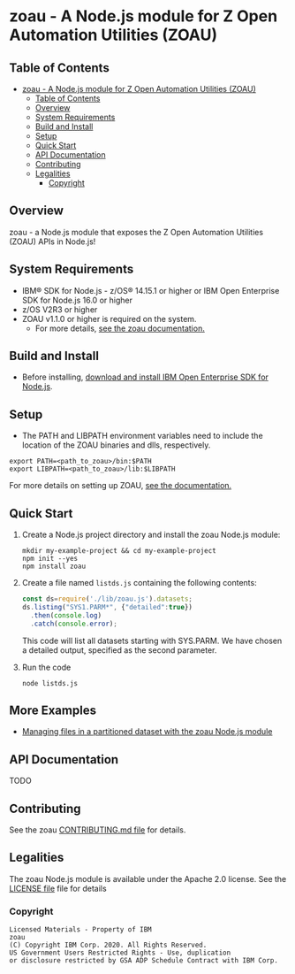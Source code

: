 # zoau - A Node.js module for Z Open Automation Utilities (ZOAU)

## Table of Contents

- [zoau - A Node.js module for Z Open Automation Utilities (ZOAU)](#zoau---a-nodejs-module-for-z-open-automation-utilities-zoau)
  - [Table of Contents](#table-of-contents)
  - [Overview](#overview)
  - [System Requirements](#system-requirements)
  - [Build and Install](#build-and-install)
  - [Setup](#setup)
  - [Quick Start](#quick-start)
  - [API Documentation](#api-documentation)
  - [Contributing](#contributing)
  - [Legalities](#legalities)
    - [Copyright](#copyright)

## Overview

zoau - a Node.js module that exposes the Z Open Automation Utilities (ZOAU)
APIs in Node.js!

## System Requirements

- IBM® SDK for Node.js - z/OS® 14.15.1 or higher or IBM Open Enterprise SDK for Node.js 16.0 or higher
- z/OS V2R3 or higher
- ZOAU v1.1.0 or higher is required on the system.
  - For more details, [see the zoau documentation.](https://www.ibm.com/docs/en/zoau/latest?topic=installing-configuring-zoa-utilities)

## Build and Install

- Before installing, [download and install IBM Open Enterprise SDK for Node.js](https://www.ibm.com/products/sdk-nodejs-compiler-zos).

## Setup

- The PATH and LIBPATH environment variables need to include the location of the ZOAU
binaries and dlls, respectively.

```shell
export PATH=<path_to_zoau>/bin:$PATH
export LIBPATH=<path_to_zoau>/lib:$LIBPATH
```

For more details on setting up ZOAU, [see the documentation.](https://www.ibm.com/docs/en/zoau/latest?topic=installing-configuring-zoa-utilities)

## Quick Start

1. Create a Node.js project directory and install the zoau Node.js module:

    ```shell
    mkdir my-example-project && cd my-example-project
    npm init --yes
    npm install zoau
    ```

1. Create a file named `listds.js` containing the following contents:

    ```js
    const ds=require('./lib/zoau.js').datasets;
    ds.listing("SYS1.PARM*", {"detailed":true})
      .then(console.log)
      .catch(console.error);
    ```

    This code will list all datasets starting with SYS.PARM.  We have chosen
    a detailed output, specified as the second parameter.

1. Run the code

    ```shell
    node listds.js
    ```

## More Examples

- [Managing files in a partitioned dataset with the zoau Node.js module](https://community.ibm.com/community/user/ibmz-and-linuxone/blogs/wayne-zhang1/2022/03/17/managing-files-partitioned-dataset-zoau-nodejs)

## API Documentation

TODO

## Contributing

See the zoau [CONTRIBUTING.md file](CONTRIBUTING.md) for details.

## Legalities

The zoau Node.js module is available under the Apache 2.0 license. See the [LICENSE
file](LICENSE) file for details

### Copyright

```text
Licensed Materials - Property of IBM
zoau
(C) Copyright IBM Corp. 2020. All Rights Reserved.
US Government Users Restricted Rights - Use, duplication
or disclosure restricted by GSA ADP Schedule Contract with IBM Corp.
```
